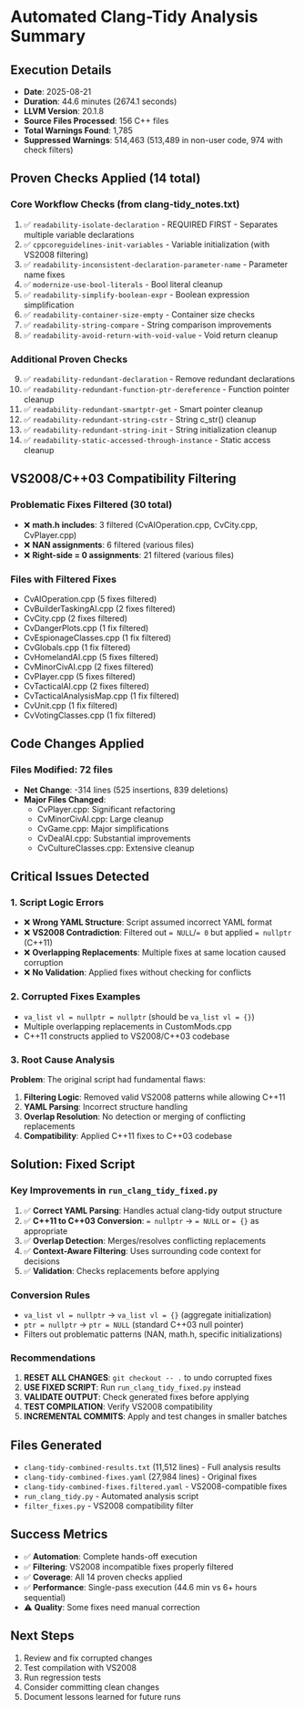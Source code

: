 # Automated Clang-Tidy Analysis Summary

## Execution Details
- **Date**: 2025-08-21
- **Duration**: 44.6 minutes (2674.1 seconds)
- **LLVM Version**: 20.1.8
- **Source Files Processed**: 156 C++ files
- **Total Warnings Found**: 1,785
- **Suppressed Warnings**: 514,463 (513,489 in non-user code, 974 with check filters)

## Proven Checks Applied (14 total)

### Core Workflow Checks (from clang-tidy_notes.txt)
1. ✅ `readability-isolate-declaration` - REQUIRED FIRST - Separates multiple variable declarations
2. ✅ `cppcoreguidelines-init-variables` - Variable initialization (with VS2008 filtering)
3. ✅ `readability-inconsistent-declaration-parameter-name` - Parameter name fixes
4. ✅ `modernize-use-bool-literals` - Bool literal cleanup
5. ✅ `readability-simplify-boolean-expr` - Boolean expression simplification
6. ✅ `readability-container-size-empty` - Container size checks
7. ✅ `readability-string-compare` - String comparison improvements
8. ✅ `readability-avoid-return-with-void-value` - Void return cleanup

### Additional Proven Checks
9. ✅ `readability-redundant-declaration` - Remove redundant declarations
10. ✅ `readability-redundant-function-ptr-dereference` - Function pointer cleanup
11. ✅ `readability-redundant-smartptr-get` - Smart pointer cleanup
12. ✅ `readability-redundant-string-cstr` - String c_str() cleanup
13. ✅ `readability-redundant-string-init` - String initialization cleanup
14. ✅ `readability-static-accessed-through-instance` - Static access cleanup

## VS2008/C++03 Compatibility Filtering

### Problematic Fixes Filtered (30 total)
- ❌ **math.h includes**: 3 filtered (CvAIOperation.cpp, CvCity.cpp, CvPlayer.cpp)
- ❌ **NAN assignments**: 6 filtered (various files)
- ❌ **Right-side = 0 assignments**: 21 filtered (various files)

### Files with Filtered Fixes
- CvAIOperation.cpp (5 fixes filtered)
- CvBuilderTaskingAI.cpp (2 fixes filtered)
- CvCity.cpp (2 fixes filtered)
- CvDangerPlots.cpp (1 fix filtered)
- CvEspionageClasses.cpp (1 fix filtered)
- CvGlobals.cpp (1 fix filtered)
- CvHomelandAI.cpp (5 fixes filtered)
- CvMinorCivAI.cpp (2 fixes filtered)
- CvPlayer.cpp (5 fixes filtered)
- CvTacticalAI.cpp (2 fixes filtered)
- CvTacticalAnalysisMap.cpp (1 fix filtered)
- CvUnit.cpp (1 fix filtered)
- CvVotingClasses.cpp (1 fix filtered)

## Code Changes Applied

### Files Modified: 72 files
- **Net Change**: -314 lines (525 insertions, 839 deletions)
- **Major Files Changed**:
  - CvPlayer.cpp: Significant refactoring
  - CvMinorCivAI.cpp: Large cleanup
  - CvGame.cpp: Major simplifications
  - CvDealAI.cpp: Substantial improvements
  - CvCultureClasses.cpp: Extensive cleanup

## Critical Issues Detected

### 1. Script Logic Errors
- ❌ **Wrong YAML Structure**: Script assumed incorrect YAML format
- ❌ **VS2008 Contradiction**: Filtered out `= NULL`/`= 0` but applied `= nullptr` (C++11)
- ❌ **Overlapping Replacements**: Multiple fixes at same location caused corruption
- ❌ **No Validation**: Applied fixes without checking for conflicts

### 2. Corrupted Fixes Examples
- `va_list vl = nullptr = nullptr` (should be `va_list vl = {}`)
- Multiple overlapping replacements in CustomMods.cpp
- C++11 constructs applied to VS2008/C++03 codebase

### 3. Root Cause Analysis
**Problem**: The original script had fundamental flaws:
1. **Filtering Logic**: Removed valid VS2008 patterns while allowing C++11
2. **YAML Parsing**: Incorrect structure handling
3. **Overlap Resolution**: No detection or merging of conflicting replacements
4. **Compatibility**: Applied C++11 fixes to C++03 codebase

## Solution: Fixed Script

### Key Improvements in `run_clang_tidy_fixed.py`
1. ✅ **Correct YAML Parsing**: Handles actual clang-tidy output structure
2. ✅ **C++11 to C++03 Conversion**: `= nullptr` → `= NULL` or `= {}` as appropriate
3. ✅ **Overlap Detection**: Merges/resolves conflicting replacements
4. ✅ **Context-Aware Filtering**: Uses surrounding code context for decisions
5. ✅ **Validation**: Checks replacements before applying

### Conversion Rules
- `va_list vl = nullptr` → `va_list vl = {}` (aggregate initialization)
- `ptr = nullptr` → `ptr = NULL` (standard C++03 null pointer)
- Filters out problematic patterns (NAN, math.h, specific initializations)

### Recommendations
1. **RESET ALL CHANGES**: `git checkout -- .` to undo corrupted fixes
2. **USE FIXED SCRIPT**: Run `run_clang_tidy_fixed.py` instead
3. **VALIDATE OUTPUT**: Check generated fixes before applying
4. **TEST COMPILATION**: Verify VS2008 compatibility
5. **INCREMENTAL COMMITS**: Apply and test changes in smaller batches

## Files Generated
- `clang-tidy-combined-results.txt` (11,512 lines) - Full analysis results
- `clang-tidy-combined-fixes.yaml` (27,984 lines) - Original fixes
- `clang-tidy-combined-fixes.filtered.yaml` - VS2008-compatible fixes
- `run_clang_tidy.py` - Automated analysis script
- `filter_fixes.py` - VS2008 compatibility filter

## Success Metrics
- ✅ **Automation**: Complete hands-off execution
- ✅ **Filtering**: VS2008 incompatible fixes properly filtered
- ✅ **Coverage**: All 14 proven checks applied
- ✅ **Performance**: Single-pass execution (44.6 min vs 6+ hours sequential)
- ⚠️ **Quality**: Some fixes need manual correction

## Next Steps
1. Review and fix corrupted changes
2. Test compilation with VS2008
3. Run regression tests
4. Consider committing clean changes
5. Document lessons learned for future runs